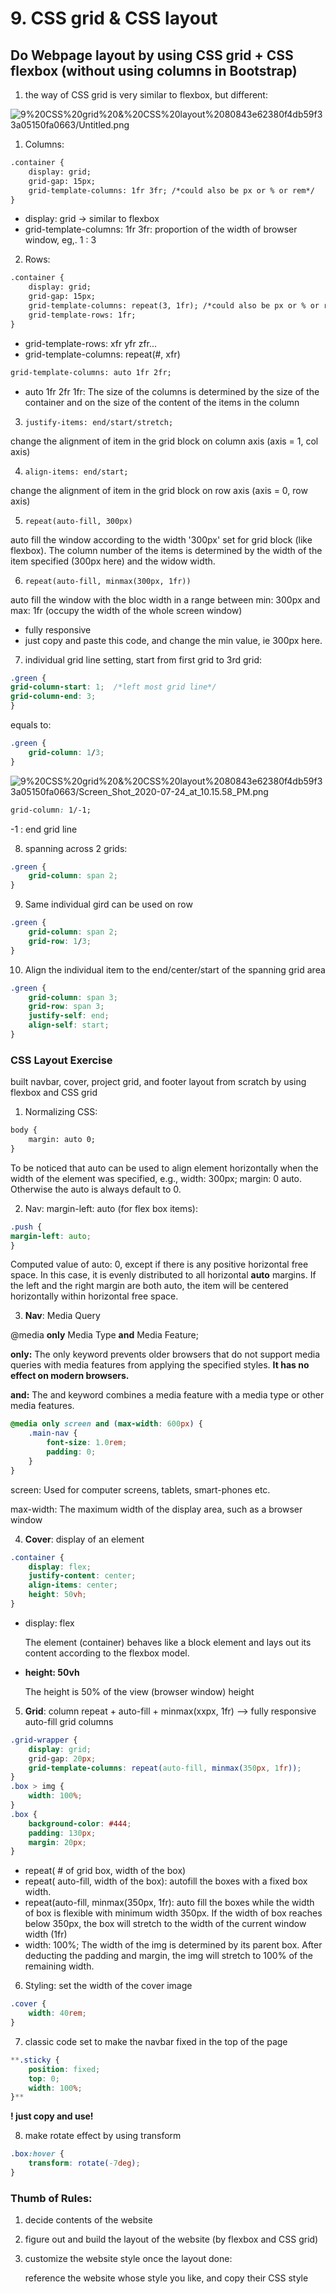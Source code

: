 # 9. CSS grid & CSS layout

## Do Webpage layout by using CSS grid + CSS flexbox (without using columns in Bootstrap)

1. the way of CSS grid is very similar to flexbox, but different:

![9%20CSS%20grid%20&%20CSS%20layout%2080843e62380f4db59f33a05150fa0663/Untitled.png](9%20CSS%20grid%20&%20CSS%20layout%2080843e62380f4db59f33a05150fa0663/Untitled.png)

1. Columns:

```html
.container {
    display: grid;
    grid-gap: 15px;
    grid-template-columns: 1fr 3fr; /*could also be px or % or rem*/
}
```

- display: grid → similar to flexbox
- grid-template-columns: 1fr 3fr: proportion of the width of browser window, eg,. 1 : 3

2. Rows:

```html
.container {
    display: grid;
    grid-gap: 15px;
    grid-template-columns: repeat(3, 1fr); /*could also be px or % or rem*/
    grid-template-rows: 1fr;
}
```

- grid-template-rows: xfr yfr zfr...
- grid-template-columns: repeat(#, xfr)

```html
grid-template-columns: auto 1fr 2fr;
```

- auto 1fr 2fr  1fr: The size of the columns is determined by the size of the container and on the size of the content of the items in the column

3. `justify-items: end/start/stretch;`

change the alignment of item in the grid block on column axis (axis = 1, col axis)

4. `align-items: end/start;`

change the alignment of item in the grid block on row axis (axis = 0, row axis)

5. `repeat(auto-fill, 300px)`

auto fill the window according to the width '300px' set for grid block (like flexbox).
The column number of the items is determined by the width of the item specified (300px here) and the widow width.

6. `repeat(auto-fill, minmax(300px, 1fr))`

auto fill the window with the bloc width in a range between min: 300px and max: 1fr (occupy the width of the whole screen window)

- fully responsive
- just copy and paste this code, and change the min value, ie 300px here.

7.  individual grid line setting, start from first grid to 3rd grid:

```css
.green {
grid-column-start: 1;  /*left most grid line*/
grid-column-end: 3;
}
```

equals to:

```css
.green {
    grid-column: 1/3;
}
```

![9%20CSS%20grid%20&%20CSS%20layout%2080843e62380f4db59f33a05150fa0663/Screen_Shot_2020-07-24_at_10.15.58_PM.png](9%20CSS%20grid%20&%20CSS%20layout%2080843e62380f4db59f33a05150fa0663/Screen_Shot_2020-07-24_at_10.15.58_PM.png)

```css
grid-column: 1/-1;
```

-1 : end grid line

8.  spanning across 2 grids:

```css
.green {
    grid-column: span 2;
}
```

9.  Same individual gird can be used on row

```css
.green {
    grid-column: span 2;
    grid-row: 1/3;
}
```

10. Align the individual item to the end/center/start of the spanning grid area

```css
.green {
    grid-column: span 3;
    grid-row: span 3;
    justify-self: end; 
    align-self: start;
}
```

### CSS Layout Exercise 
built navbar, cover, project grid, and footer layout from scratch by using flexbox and CSS grid

1. Normalizing CSS:

```html
body {
    margin: auto 0;
}
```

To be noticed that auto can be used to align element horizontally when the width of the element was specified, e.g., width: 300px; margin: 0 auto. Otherwise the auto is always default to 0.

2. Nav: margin-left: auto (for flex box items):

```css
.push {
margin-left: auto;
}
```

Computed value of auto: 0, except if there is any positive horizontal free space. In this case, it is evenly distributed to all horizontal **auto** margins. If the left and the right margin are both auto, the item will be centered horizontally within horizontal free space.

3. **Nav**: Media Query 

@media **only** Media Type **and** Media Feature;

**only:** The only keyword prevents older browsers that do not support media queries with media features from applying the specified styles. **It has no effect on modern browsers.**

**and:** The and keyword combines a media feature with a media type or other media features.

```css
@media only screen and (max-width: 600px) {
    .main-nav {
        font-size: 1.0rem;
        padding: 0;
    }
}
```

screen: Used for computer screens, tablets, smart-phones etc.

max-width: The maximum width of the display area, such as a browser window

4. **Cover**: display of an element 

```css
.container {
    display: flex;
    justify-content: center;
    align-items: center;
    height: 50vh;
}
```

- display: flex

    The element (container) behaves like a block element and lays out its content according to the flexbox model.

- **height: 50vh**

    The height is 50% of the view (browser window) height

5. **Grid**: column repeat + auto-fill + minmax(xxpx, 1fr) —> fully responsive auto-fill grid columns

```css
.grid-wrapper {
    display: grid;
    grid-gap: 20px;
    grid-template-columns: repeat(auto-fill, minmax(350px, 1fr));
}
.box > img {
    width: 100%;
}
.box {
    background-color: #444;
    padding: 130px;
    margin: 20px;
}
```

- repeat( # of grid box, width of the box)
- repeat( auto-fill, width of the box): autofill the boxes with a fixed box width.
- repeat(auto-fill, minmax(350px, 1fr): auto fill the boxes while the width of box is flexible with minimum width 350px. If the width of box reaches below 350px, the box will stretch to the width of the current window width (1fr)
- width: 100%;
The width of the img is determined by its parent box. After deducting the padding and margin, the img will stretch to 100% of the remaining width.

6. Styling: set the width of the cover image

```css
.cover {
    width: 40rem;
}
```

7. classic code set to make the navbar fixed in the top of the page

```css
**.sticky {
    position: fixed;
    top: 0;
    width: 100%;
}**
```

**! just copy and use!**

8. make rotate effect by using transform

```css
.box:hover {
    transform: rotate(-7deg);
}
```

### Thumb of Rules:

1. decide contents of the website
2. figure out and build the layout of the website (by flexbox and CSS grid)
3. customize the website style once the layout done:

    reference the website whose style you like, and copy their CSS style